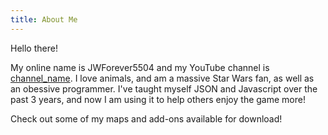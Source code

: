 ```yaml
---
title: About Me
---
```


Hello there!

My online name is JWForever5504 and my YouTube channel is [channel_name](https://www.youtube.com/channel/UCW_dsmLJe5dIrVw34y9IOew). I love animals, and am a massive Star Wars fan, as well as an obessive programmer. I've taught myself JSON and Javascript over the past 3 years, and now I am using it to help others enjoy the game more!

Check out some of my maps and add-ons available for download!
